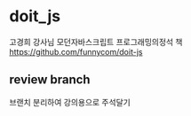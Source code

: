 # doit_js
고경희 강사님 모던자바스크립트 프로그래밍의정석 책 https://github.com/funnycom/doit-js

## review branch
브랜치 분리하여 강의용으로 주석달기
